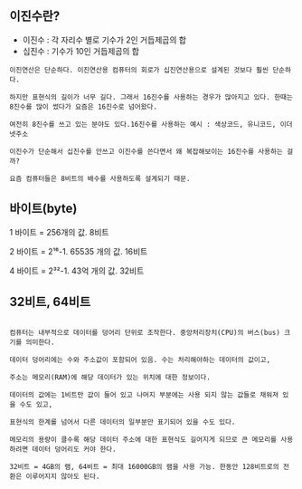 ## 이진수란?
- 이진수 : 각 자리수 별로 기수가 2인 거듭제곱의 합
- 십진수 : 기수가 10인 거듭제곱의 합
```
이진연산은 단순하다. 이진연산용 컴퓨터의 회로가 십진연산용으로 설계된 것보다 훨씬 단순하다.

하지만 표현식의 길이가 너무 길다. 그래서 16진수를 사용하는 경우가 많아지고 있다. 한때는 8진수를 많이 썼다가 요즘은 16진수로 넘어왔다.

여전히 8진수를 쓰고 있는 분야도 있다.16진수를 사용하는 예시 : 색상코드, 유니코드, 이더넷주소

이진수가 단순해서 십진수를 안쓰고 이진수를 쓴다면서 왜 복잡해보이는 16진수를 사용하는 걸까? 

요즘 컴퓨터들은 8비트의 배수를 사용하도록 설계되기 때문.
```

## 바이트(byte)

1 바이트 = 256개의 값. 8비트

2 바이트 = 2¹⁶-1. 65535 개의 값. 16비트

4 바이트 = 2³²-1. 43억 개의 값. 32비트 

## 32비트, 64비트
```

컴퓨터는 내부적으로 데이터를 덩어리 단위로 조작한다. 중앙처리장치(CPU)의 버스(bus) 크기를 의미한다.

데이터 덩어리에는 수와 주소값이 포함되어 있음. 수는 처리해야하는 데이터의 값이고, 

주소는 메모리(RAM)에 해당 데이터가 있는 위치에 대한 정보이다.

데이터의 값에는 1비트만 값이 들어 있고 나머지 부분에는 사용 되지 않는 값들로 채워져 있을 수도 있고, 

표현식의 한계를 넘어서 다른 데이터의 일부분만 표기되어 있을 수도 있다.

메모리의 용량이 클수록 해당 데이터 주소에 대한 표현식도 길어지게 되므로 큰 메모리를 사용하려면 데이터 덩어리도 커야 한다.

32비트 = 4GB의 램, 64비트 = 최대 16000GB의 램을 사용 가능. 한동안 128비트로의 전환은 이루어지지 않아도 된다.
```
